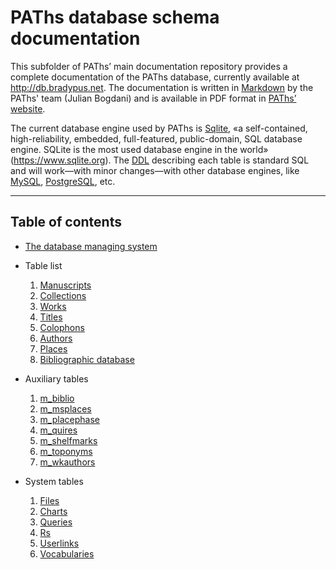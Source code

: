 # PAThs database schema documentation

This subfolder of PAThs’ main documentation repository provides a complete
documentation of the PAThs database, currently available at
http://db.bradypus.net. The documentation is written in [Markdown](https://daringfireball.net/projects/markdown/)
by the PAThs' team (Julian Bogdani) and is available in PDF format in
[PAThs’ website](http://paths.uniroma1.it).

The current database engine used by PAThs is [Sqlite](https://www.sqlite.org/),
«a self-contained, high-reliability, embedded, full-featured, public-domain,
SQL database engine. SQLite is the most used database engine in the world» (https://www.sqlite.org). The [DDL](https://en.wikipedia.org/wiki/Data_definition_language)
describing each table is standard SQL and will work—with minor changes—with other database engines, like
[MySQL](https://www.mysql.com/), [PostgreSQL](https://www.postgresql.org/), etc.

---

## Table of contents

- [The database managing system](dbms.md)
- Table list
  1. [Manuscripts](manuscripts.md)
  1. [Collections](collections.md)
  1. [Works](works.md)
  1. [Titles](titles.md)
  1. [Colophons](colophons.md)
  1. [Authors](authors.md)
  1. [Places](places.md)
  1. [Bibliographic database](biblio.md)

- Auxiliary tables
  1. [m_biblio](m_biblio.md)
  1. [m_msplaces](m_msplaces.md)
  1. [m_placephase](m_placephase.md)
  1. [m_quires](m_quires.md)
  1. [m_shelfmarks](m_shelfmarks.md)
  1. [m_toponyms](m_toponyms.md)
  1. [m_wkauthors](m_wkauthors.md)

- System tables
  1. [Files](files.md)
  1. [Charts](charts.md)
  1. [Queries](queries.md)
  1. [Rs](rs.md)
  1. [Userlinks](userlinks.md)
  1. [Vocabularies](vocabularies.md)
